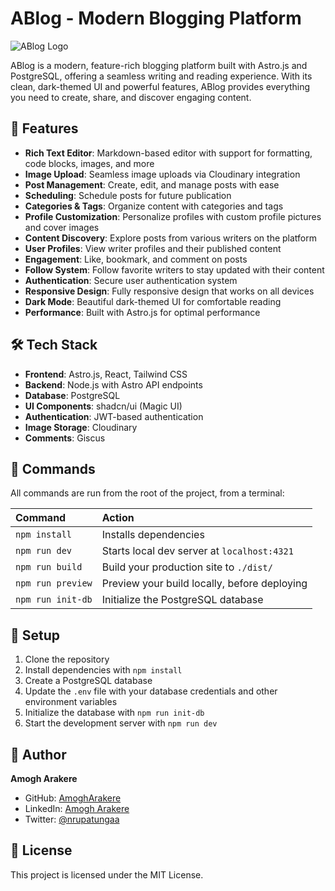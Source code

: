 # ABlog - Modern Blogging Platform

![ABlog Logo](public/images/ablog-logo.svg)

ABlog is a modern, feature-rich blogging platform built with Astro.js and PostgreSQL, offering a seamless writing and reading experience. With its clean, dark-themed UI and powerful features, ABlog provides everything you need to create, share, and discover engaging content.

## 🚀 Features

- **Rich Text Editor**: Markdown-based editor with support for formatting, code blocks, images, and more
- **Image Upload**: Seamless image uploads via Cloudinary integration
- **Post Management**: Create, edit, and manage posts with ease
- **Scheduling**: Schedule posts for future publication
- **Categories & Tags**: Organize content with categories and tags
- **Profile Customization**: Personalize profiles with custom profile pictures and cover images
- **Content Discovery**: Explore posts from various writers on the platform
- **User Profiles**: View writer profiles and their published content
- **Engagement**: Like, bookmark, and comment on posts
- **Follow System**: Follow favorite writers to stay updated with their content
- **Authentication**: Secure user authentication system
- **Responsive Design**: Fully responsive design that works on all devices
- **Dark Mode**: Beautiful dark-themed UI for comfortable reading
- **Performance**: Built with Astro.js for optimal performance

## 🛠️ Tech Stack

- **Frontend**: Astro.js, React, Tailwind CSS
- **Backend**: Node.js with Astro API endpoints
- **Database**: PostgreSQL
- **UI Components**: shadcn/ui (Magic UI)
- **Authentication**: JWT-based authentication
- **Image Storage**: Cloudinary
- **Comments**: Giscus

## 🧞 Commands

All commands are run from the root of the project, from a terminal:

| Command           | Action                                       |
| :---------------- | :------------------------------------------- |
| `npm install`     | Installs dependencies                        |
| `npm run dev`     | Starts local dev server at `localhost:4321`  |
| `npm run build`   | Build your production site to `./dist/`      |
| `npm run preview` | Preview your build locally, before deploying |
| `npm run init-db` | Initialize the PostgreSQL database           |

## 🔧 Setup

1. Clone the repository
2. Install dependencies with `npm install`
3. Create a PostgreSQL database
4. Update the `.env` file with your database credentials and other environment variables
5. Initialize the database with `npm run init-db`
6. Start the development server with `npm run dev`

## 👤 Author

**Amogh Arakere**

- GitHub: [AmoghArakere](https://github.com/AmoghArakere)
- LinkedIn: [Amogh Arakere](https://www.linkedin.com/in/amogh07/)
- Twitter: [@nrupatungaa](https://x.com/nrupatungaa)

## 📝 License

This project is licensed under the MIT License.

